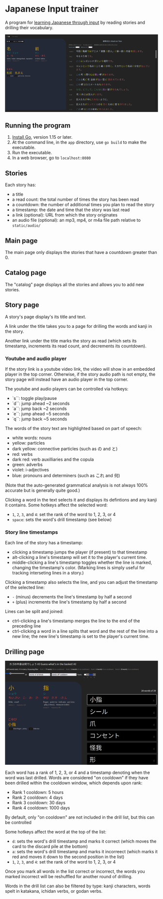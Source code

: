 # Japanese Input trainer

A program for [learning Japanese through input](input.md) by reading stories and drilling their vocabulary.

![](./images/story.png)


## Running the program

1. [Install Go](https://go.dev/doc/install), version 1.15 or later.
1. At the command line, in the `app` directory, use `go build` to make the executable.
1. Run the executable.
1. In a web browser, go to `localhost:8080`

## Stories

Each story has:

- a title
- a read count: the total number of times the story has been read
- a countdown: the number of additional times you plan to read the story
- a timestamp: the date and time that the story was last read
- a link (optional): URL from which the story originates
- an audio file (optional): an mp3, mp4, or m4a file path relative to `static/audio/`

## Main page

The main page only displays the stories that have a countdown greater than 0. 

## Catalog page

The "catalog" page displays all the stories and allows you to add new stories.

## Story page

A story's page display's its title and text. 

A link under the title takes you to a page for drilling the words and kanji in the story.

Another link under the title marks the story as read (which sets its timestamp, increments its read count, and decrements its countdown).

### Youtube and audio player

If the story link is a youtube video link, the video will show in an embedded player in the top corner.
Otherwise, if the story audio path is not empty, the story page will instead have an audio player in the top corner.

The youtube and audio players can be controlled via hotkeys:

- `s``: toggle play/pause
- `d``: jump ahead ~2 seconds
- `a``: jump back ~2 seconds
- `e``: jump ahead ~5 seconds
- `q``: jump back ~5 seconds

The words of the story text are highlighted based on part of speech:

- white words: nouns
- yellow: particles
- dark yellow: connective particles (such as の and と)
- red: verbs
- dark red: verb auxilliaries and the copula
- green: adverbs
- violet: i-adjectives
- blue: pronouns and determiners (such as これ and 何)

(Note that the auto-generated grammatical analysis is not always 100% accurate but is generally quite good.)

Clicking a word in the text selects it and displays its defintions and any kanji it contains. Some hotkeys affect the selected word:

- `1`, `2`, `3`, and `4`: set the rank of the word to 1, 2, 3, or 4 
- `space`: sets the word's drill timestamp (see below)

### Story line timestamps

Each line of the story has a timestamp:

- clicking a timestamp jumps the player (if present) to that timestamp
- alt-clicking a line's timestamp will set it to the player's current time.
- middle-clicking a line's timestamp toggles whether the line is marked, changing the timestamp's color. (Marking lines is simply useful for tracking interseting lines in a story.)

Clicking a timestamp also selects the line, and you can adjust the timestamp of the selected line:

- `-` (minus) decrements the line's timestamp by half a second
- `+` (plus) increments the line's timestamp by half a second

Lines can be split and joined:

- ctrl-clicking a line's timestamp merges the line to the end of the preceding line
- ctrl-clicking a word in a line splits that word and the rest of the line into a new line; the new line's timestamp is set to the player's current time.

## Drilling page

![](./images/drill.png)

Each word has a rank of 1, 2, 3, or 4 and a timestamp denoting when the word was last drilled. Words are considered "on cooldown" if they have been drilled within the cooldown window, which depends upon rank:

- Rank 1 cooldown: 5 hours
- Rank 2 cooldown: 4 days
- Rank 3 cooldown: 30 days
- Rank 4 cooldown: 1000 days

By default, only "on cooldown" are not included in the drill list, but this can be controlled 

Some hotkeys affect the word at the top of the list:

- `d`: sets the word's drill timestamp and marks it correct (which moves the card to the discard pile at the bottom)
- `a`: sets the word's drill timestamp and marks it incorreect (which marks it red and moves it down to the second position in the list)
- `1`, `2`, `3`, and `4`: set the rank of the word to 1, 2, 3, or 4 

Once you mark all words in the list correct or incorrect, the words you marked incorrect will be reshuffled for another round of drilling.



Words in the drill list can also be filtered by type: kanji characters, words spelt in katakana, ichidan verbs, or godan verbs.